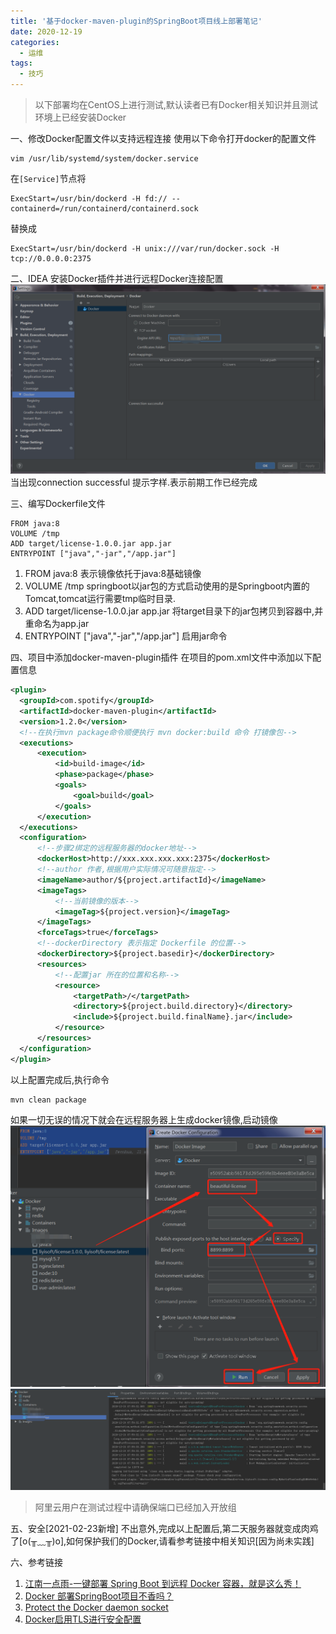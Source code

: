 ```yaml
---
title: '基于docker-maven-plugin的SpringBoot项目线上部署笔记'
date: 2020-12-19
categories: 
  - 运维
tags:
  - 技巧
---
```

>以下部署均在CentOS上进行测试,默认读者已有Docker相关知识并且测试环境上已经安装Docker

一、修改Docker配置文件以支持远程连接
使用以下命令打开docker的配置文件

```
vim /usr/lib/systemd/system/docker.service
```

在`[Service]`节点将

```
ExecStart=/usr/bin/dockerd -H fd:// --containerd=/run/containerd/containerd.sock
```

替换成

```
ExecStart=/usr/bin/dockerd -H unix:///var/run/docker.sock -H tcp://0.0.0.0:2375
```

二、IDEA 安装Docker插件并进行远程Docker连接配置
![docker连接配置](../images/20201224/idea-docker-config.png)
当出现connection successful 提示字样.表示前期工作已经完成

三、编写Dockerfile文件

```
FROM java:8
VOLUME /tmp
ADD target/license-1.0.0.jar app.jar
ENTRYPOINT ["java","-jar","/app.jar"]
```

1. FROM java:8 表示镜像依托于java:8基础镜像
2. VOLUME /tmp springboot以jar包的方式启动使用的是Springboot内置的Tomcat,tomcat运行需要tmp临时目录.
3. ADD target/license-1.0.0.jar app.jar 将target目录下的jar包拷贝到容器中,并重命名为app.jar
4. ENTRYPOINT ["java","-jar","/app.jar"] 启用jar命令

四、项目中添加docker-maven-plugin插件
在项目的pom.xml文件中添加以下配置信息

```xml
<plugin>
  <groupId>com.spotify</groupId>
  <artifactId>docker-maven-plugin</artifactId>
  <version>1.2.0</version>
  <!--在执行mvn package命令顺便执行 mvn docker:build 命令 打镜像包-->
  <executions>
      <execution>
          <id>build-image</id>
          <phase>package</phase>
          <goals>
              <goal>build</goal>
          </goals>
      </execution>
  </executions>
  <configuration>
      <!--步骤2绑定的远程服务器的docker地址-->
      <dockerHost>http://xxx.xxx.xxx.xxx:2375</dockerHost>
      <!--author 作者,根据用户实际情况可随意指定-->
      <imageName>author/${project.artifactId}</imageName>
      <imageTags>
          <!--当前镜像的版本-->
          <imageTag>${project.version}</imageTag>
      </imageTags>
      <forceTags>true</forceTags>
      <!--dockerDirectory 表示指定 Dockerfile 的位置-->
      <dockerDirectory>${project.basedir}</dockerDirectory>
      <resources>
          <!--配置jar 所在的位置和名称-->
          <resource>
              <targetPath>/</targetPath>
              <directory>${project.build.directory}</directory>
              <include>${project.build.finalName}.jar</include>
          </resource>
      </resources>
  </configuration>
</plugin>
```

以上配置完成后,执行命令

```
mvn clean package
```

如果一切无误的情况下就会在远程服务器上生成docker镜像,启动镜像
![新建容器并启动](../images/20201224/docker-create-container.png)
![启动日志](../images/20201224/start-container-log.png)

>阿里云用户在测试过程中请确保端口已经加入开放组

五、安全[2021-02-23新增]
不出意外,完成以上配置后,第二天服务器就变成肉鸡了[o(╥﹏╥)o],如何保护我们的Docker,请看参考链接中相关知识[因为尚未实践]

六、参考链接

1. [江南一点雨-一键部署 Spring Boot 到远程 Docker 容器，就是这么秀！](https://juejin.cn/post/6844903927964499975)
2. [Docker 部署SpringBoot项目不香吗？](https://blog.csdn.net/weixin_45132238/article/details/108469150)
3. [Protect the Docker daemon socket](https://docs.docker.com/engine/security/protect-access/)
4. [Docker启用TLS进行安全配置](https://www.cnblogs.com/xiaoqi/p/docker-tls.html)
